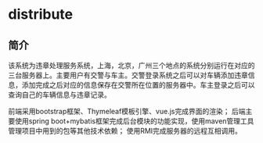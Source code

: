 # distribute

## 简介
该系统为违章处理服务系统，上海，北京，广州三个地点的系统分别运行在对应的三台服务器上。主要用户有交警与车主。交警登录系统之后可以对车辆添加违章信息，添加完成之后对应的信息保存在交警所在位置的服务器中。车主登录之后可以查询自己的车辆信息与违章记录。

前端采用bootstrap框架、Thymeleaf模板引擎、vue.js完成界面的渲染；
后端主要使用spring boot+mybatis框架完成后台模块的功能实现，使用maven管理工具管理项目中用到的包等其他技术依赖；
使用RMI完成服务器的远程互相调用。
